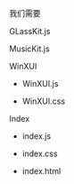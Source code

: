我们需要

GLassKit.js

MusicKit.js

WinXUI

- WinXUI.js

- WinXUI.css

Index

- index.js

- index.css

- index.html
